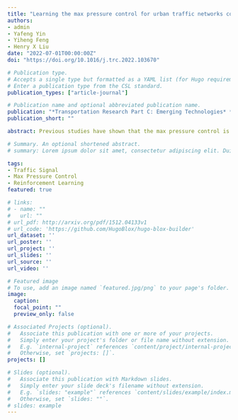 ```yaml
---
title: "Learning the max pressure control for urban traffic networks considering the phase switching loss"
authors:
- admin
- Yafeng Yin
- Yiheng Feng
- Henry X Liu
date: "2022-07-01T00:00:00Z"
doi: "https://doi.org/10.1016/j.trc.2022.103670"

# Publication type.
# Accepts a single type but formatted as a YAML list (for Hugo requirements).
# Enter a publication type from the CSL standard.
publication_types: ["article-journal"]

# Publication name and optional abbreviated publication name.
publication: "*Transportation Research Part C: Emerging Technologies* **140**"
publication_short: ""

abstract: Previous studies have shown that the max pressure control is a throughput-optimal policy that can stabilize the store-and-forward traffic network when the demand is within the network capacity. Most of the existing studies on the max pressure control do not consider the loss of capacity associated with phase switching, which will undermine the stability of the network. This work proposes a novel framework that utilizes reinforcement learning algorithms to optimize a max pressure controller considering the phase switching loss. We extend the max pressure control by introducing a switching curve and prove that the proposed control method is throughput-optimal in a store-and-forward network. Then the theoretical control policy is extended by using a distributed approximation and position-weighted pressure so that the policy-gradient reinforcement learning algorithms can be utilized to optimize the parameters in the policy network including the switching curve and the weight curve. Simulation results show that the proposed control method greatly outperforms the conventional max pressure control. The proposed framework combines the strengths of the data-driven method and the theoretical control model by utilizing reinforcement learning algorithm to optimize the max pressure controller, which is also of great significance for real-world implementations because the proposed control policy can be generated in a distributed fashion based on local observations.

# Summary. An optional shortened abstract.
# summary: Lorem ipsum dolor sit amet, consectetur adipiscing elit. Duis posuere tellus ac convallis placerat. Proin tincidunt magna sed ex sollicitudin condimentum.

tags:
- Traffic Signal
- Max Pressure Control
- Reinforcement Learning
featured: true

# links:
# - name: ""
#   url: ""
# url_pdf: http://arxiv.org/pdf/1512.04133v1
# url_code: 'https://github.com/HugoBlox/hugo-blox-builder'
url_dataset: ''
url_poster: ''
url_project: ''
url_slides: ''
url_source: ''
url_video: ''

# Featured image
# To use, add an image named `featured.jpg/png` to your page's folder. 
image:
  caption: 
  focal_point: ""
  preview_only: false

# Associated Projects (optional).
#   Associate this publication with one or more of your projects.
#   Simply enter your project's folder or file name without extension.
#   E.g. `internal-project` references `content/project/internal-project/index.md`.
#   Otherwise, set `projects: []`.
projects: []

# Slides (optional).
#   Associate this publication with Markdown slides.
#   Simply enter your slide deck's filename without extension.
#   E.g. `slides: "example"` references `content/slides/example/index.md`.
#   Otherwise, set `slides: ""`.
# slides: example
---
```


<!-- {{% callout note %}}
Click the *Cite* button above to demo the feature to enable visitors to import publication metadata into their reference management software.
{{% /callout %}} -->

<!-- {{% callout note %}}
Create your slides in Markdown - click the *Slides* button to check out the example.
{{% /callout %}} -->

<!-- Add the publication's **full text** or **supplementary notes** here. You can use rich formatting such as including [code, math, and images](https://docs.hugoblox.com/content/writing-markdown-latex/). -->
